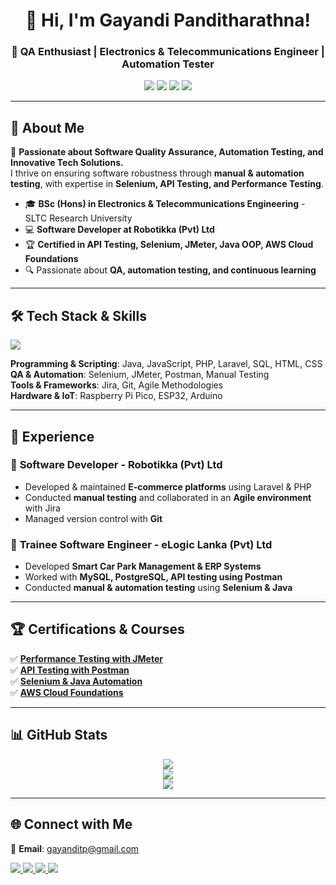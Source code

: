 <h1 align="center">👋 Hi, I'm Gayandi Panditharathna!</h1>
<h3 align="center">🎯 QA Enthusiast | Electronics & Telecommunications Engineer | Automation Tester</h3>

<p align="center">
  <img src="https://img.shields.io/badge/-QA%20Engineer-blue?style=for-the-badge" />
  <img src="https://img.shields.io/badge/-Automation%20Testing-yellow?style=for-the-badge" />
  <img src="https://img.shields.io/badge/-Selenium-green?style=for-the-badge" />
  <img src="https://img.shields.io/badge/-API%20Testing-orange?style=for-the-badge" />
</p>

---

## 📌 **About Me**
🚀 **Passionate about Software Quality Assurance, Automation Testing, and Innovative Tech Solutions.**  
I thrive on ensuring software robustness through **manual & automation testing**, with expertise in **Selenium, API Testing, and Performance Testing**.  

- 🎓 **BSc (Hons) in Electronics & Telecommunications Engineering** - SLTC Research University  
- 💻 **Software Developer at Robotikka (Pvt) Ltd**  
- 🏆 **Certified in API Testing, Selenium, JMeter, Java OOP, AWS Cloud Foundations**  
- 🔍 Passionate about **QA, automation testing, and continuous learning**  

---

## 🛠 **Tech Stack & Skills**
  
<p align="left">
  <img src="https://skillicons.dev/icons?i=java,php,js,html,css,mysql,postgres,selenium,postman,linux,git,github,jira" />
</p>

**Programming & Scripting**: Java, JavaScript, PHP, Laravel, SQL, HTML, CSS  
**QA & Automation**: Selenium, JMeter, Postman, Manual Testing  
**Tools & Frameworks**: Jira, Git, Agile Methodologies  
**Hardware & IoT**: Raspberry Pi Pico, ESP32, Arduino  

---

## 📌 **Experience**
### 💼 **Software Developer - Robotikka (Pvt) Ltd**
- Developed & maintained **E-commerce platforms** using Laravel & PHP  
- Conducted **manual testing** and collaborated in an **Agile environment** with Jira  
- Managed version control with **Git**  

### 💼 **Trainee Software Engineer - eLogic Lanka (Pvt) Ltd**
- Developed **Smart Car Park Management & ERP Systems**  
- Worked with **MySQL, PostgreSQL, API testing using Postman**  
- Conducted **manual & automation testing** using **Selenium & Java**  

---

## 🏆 **Certifications & Courses**
✅ **[Performance Testing with JMeter](https://www.coursera.org/account/accomplishments/verify/UA2LROW9Y2DF?utm_source=ln&utm_medium=certificate&utm_content=cert_image&utm_campaign=sharing_cta&utm_product=project)**  
✅ **[API Testing with Postman](https://www.coursera.org/account/accomplishments/verify/IR1GOYXKKI3J?utm_source=ln&utm_medium=certificate&utm_content=cert_image&utm_campaign=sharing_cta&utm_product=project)**  
✅ **[Selenium & Java Automation](https://www.coursera.org/account/accomplishments/verify/TCELWDX0OT0M?utm_source=ln&utm_medium=certificate&utm_content=cert_image&utm_campaign=sharing_cta&utm_product=project)**  
✅ **[AWS Cloud Foundations](https://www.credly.com/badges/7424d3ef-9043-4eda-9014-c662d31b6f1d/linked_in?t=rwhmgk)**  

---

## 📊 **GitHub Stats**
<p align="center">
  <img src="https://github-readme-streak-stats.herokuapp.com/?user=gayanditp&theme=radical&hide_border=true" />
  <br/>
  <img src="https://github-readme-stats.vercel.app/api?username=gayanditp&show_icons=true&theme=radical&hide_border=true" />
  <br/>
  <img src="https://github-readme-stats.vercel.app/api/top-langs/?username=gayanditp&layout=compact&theme=radical&hide_border=true" />
</p>

---

## 🌐 **Connect with Me**
📩 **Email**: [gayanditp@gmail.com](mailto:gayanditp@gmail.com)  
<p align="left">
  <a href="https://www.linkedin.com/in/gayanditp">
    <img src="https://img.shields.io/badge/-LinkedIn-blue?style=for-the-badge&logo=linkedin" />
  </a>
  <a href="mailto:gayanditp@gmail.com">
    <img src="https://img.shields.io/badge/-Email-red?style=for-the-badge&logo=gmail&logoColor=white" />
  </a>
  <a href="https://github.com/gayanditp">
    <img src="https://img.shields.io/badge/-GitHub-black?style=for-the-badge&logo=github" />
  </a>
  <a href="https://robotikka.net/">
    <img src="https://img.shields.io/badge/-Portfolio-green?style=for-the-badge&logo=web" />
  </a>
</p>
